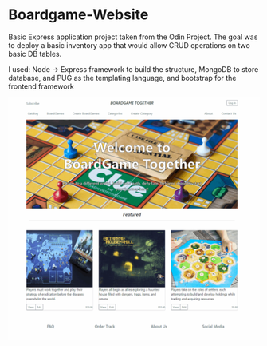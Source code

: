 # Boardgame-Website

Basic Express application project taken from the Odin Project.
The goal was to deploy a basic inventory app that would allow CRUD operations on two basic DB tables.

I used: Node -> Express framework to build the structure, MongoDB to store database, and PUG as the templating language, and bootstrap for the frontend framework

![](demo.gif)
